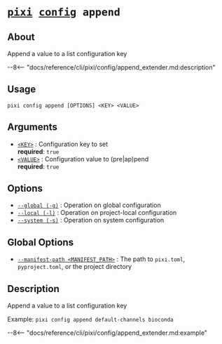 # <code>[pixi](../../pixi.md) [config](../config.md) append</code>

## About
Append a value to a list configuration key

--8<-- "docs/reference/cli/pixi/config/append_extender.md:description"

## Usage
```
pixi config append [OPTIONS] <KEY> <VALUE>
```

## Arguments
- <a id="arg-<KEY>" href="#arg-<KEY>">`<KEY>`</a>
:  Configuration key to set
<br>**required**: `true`
- <a id="arg-<VALUE>" href="#arg-<VALUE>">`<VALUE>`</a>
:  Configuration value to (pre|ap)pend
<br>**required**: `true`

## Options
- <a id="arg---global" href="#arg---global">`--global (-g)`</a>
:  Operation on global configuration
- <a id="arg---local" href="#arg---local">`--local (-l)`</a>
:  Operation on project-local configuration
- <a id="arg---system" href="#arg---system">`--system (-s)`</a>
:  Operation on system configuration

## Global Options
- <a id="arg---manifest-path" href="#arg---manifest-path">`--manifest-path <MANIFEST_PATH>`</a>
:  The path to `pixi.toml`, `pyproject.toml`, or the project directory

## Description
Append a value to a list configuration key

Example: `pixi config append default-channels bioconda`


--8<-- "docs/reference/cli/pixi/config/append_extender.md:example"

